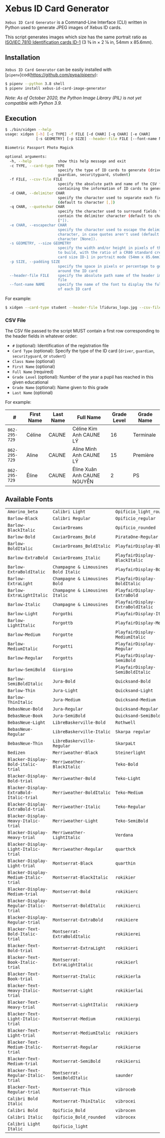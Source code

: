 # Xebus ID Card Generator

`Xebus ID Card Generator` is a Command-Line Interface (CLI) written in Python used to generate JPEG images of Xebus ID cards.

This script generates images which size has the same portrait ratio as [ISO/IEC 7810 Identification cards ID-1](https://en.wikipedia.org/wiki/ISO/IEC_7810#ID-1) (3 3⁄8 in × 2 1⁄8 in, 54mm x 85.6mm).

## Installation

`Xebus ID Card Generator` can be easily installed with [`pipenv`]cod(https://github.com/pypa/pipenv):

```bash
$ pipenv --python 3.8 shell
$ pipenv install xebus-id-card-image-generator
```

_Note: As of October 2020, the Python Image Library (PIL) is not yet compatible with Python 3.9._

## Execution

```bash
$ ./bin/xidgen --help
usage: xidgen [-h] [-c TYPE] -f FILE [-d CHAR] [-q CHAR] [-e CHAR]
              [-s GEOMETRY] [-p SIZE] --header-file FILE [--font-name NAME]

Biometric Passport Photo Magick

optional arguments:
  -h, --help            show this help message and exit
  -c TYPE, --card-type TYPE
                        specify the type of ID cards to generate (driver,
                        guardian, securityguard, student)
  -f FILE, --csv-file FILE
                        specify the absolute path and name of the CSV file
                        containing the information of ID cards to generate
  -d CHAR, --delimiter CHAR
                        specify the character used to separate each field
                        (default to character [,])
  -q CHAR, --quotechar CHAR
                        specify the character used to surround fields that
                        contain the delimiter character (default to character
                        ["]).
  -e CHAR, --escapechar CHAR
                        specify the character used to escape the delimiter
                        character, in case quotes aren't used (default to
                        character [None]).
  -s GEOMETRY, --size GEOMETRY
                        specify the width and/or height in pixels of the image
                        to build, with the ratio of a CR80 standard credit
                        card size ID-1 in portrait mode (54mm x 85.6mm)
  -p SIZE, --padding SIZE
                        specify the space in pixels or percentage to generate
                        around the ID card
  --header-file FILE    specify the absolute path name of the header image
                        file
  --font-name NAME      specify the name of the font to display the full name
                        of each ID card
```

For example:

```bash
$ xidgen --card-type student --header-file lfiduras_logo.jpg --csv-file lfiduras-students.csv
```

### CSV File

The CSV file passed to the script MUST contain a first row corresponding to the header fields in whatever order:

- `#` (optional): Identification of the registration file
- `Card Type` (optional): Specify the type of the ID card (`driver`, `guardian`, `securityguard`, or `student`)
- `Class Name` (optional)
- `First Name` (optional)
- `Full Name` (required)
- `Grade Level` (optional): Number of the year a pupil has reached in this given educational
- `Grade Name` (optional): Name given to this grade
- `Last Name` (optional)

For example:

| #             | First Name | Last Name | Full Name                   | Grade Level | Grade Name |
| ------------- | ---------- | --------- | --------------------------- | ----------- | ---------- |
| `862-295-729` | Céline     | CAUNE     | Céline Kim Anh CAUNE LÝ     | 16          | Terminale  |
| `862-295-729` | Aline      | CAUNE     | Aline Minh Anh CAUNE LÝ     | 15          | Première   |
| `862-295-729` | Éline      | CAUNE     | Éline Xuân Anh CAUNE NGUYỄN | 2           | PS         |

## Available Fonts

|                                          |                                      |                                   |
| ---------------------------------------- | ------------------------------------ | --------------------------------- |
| `Amorino_beta`                           | `Calibri Light`                      | `Opificio_light_rounded`          |
| `Barlow-Black`                           | `Calibri Regular`                    | `Opificio_regular`                |
| `Barlow-BlackItalic`                     | `CaviarDreams`                       | `Opificio_rounded`                |
| `Barlow-Bold`                            | `CaviarDreams_Bold`                  | `PirataOne-Regular`               |
| `Barlow-BoldItalic`                      | `CaviarDreams_BoldItalic`            | `PlayfairDisplay-Black`           |
| `Barlow-ExtraBold`                       | `CaviarDreams_Italic`                | `PlayfairDisplay-BlackItalic`     |
| `Barlow-ExtraBoldItalic`                 | `Champagne & Limousines Bold Italic` | `PlayfairDisplay-Bold`            |
| `Barlow-ExtraLight`                      | `Champagne & Limousines Bold`        | `PlayfairDisplay-BoldItalic`      |
| `Barlow-ExtraLightItalic`                | `Champagne & Limousines Italic`      | `PlayfairDisplay-ExtraBold`       |
| `Barlow-Italic`                          | `Champagne & Limousines`             | `PlayfairDisplay-ExtraBoldItalic` |
| `Barlow-Light`                           | `Forgotbi`                           | `PlayfairDisplay-Italic`          |
| `Barlow-LightItalic`                     | `Forgottb`                           | `PlayfairDisplay-Medium`          |
| `Barlow-Medium`                          | `Forgotte`                           | `PlayfairDisplay-MediumItalic`    |
| `Barlow-MediumItalic`                    | `Forgotti`                           | `PlayfairDisplay-Regular`         |
| `Barlow-Regular`                         | `Forgotts`                           | `PlayfairDisplay-SemiBold`        |
| `Barlow-SemiBold`                        | `Giorgino`                           | `PlayfairDisplay-SemiBoldItalic`  |
| `Barlow-SemiBoldItalic`                  | `Jura-Bold`                          | `Quicksand-Bold`                  |
| `Barlow-Thin`                            | `Jura-Light`                         | `Quicksand-Light`                 |
| `Barlow-ThinItalic`                      | `Jura-Medium`                        | `Quicksand-Medium`                |
| `BebasNeue-Bold`                         | `Jura-Regular`                       | `Quicksand-Regular`               |
| `BebasNeue-Book`                         | `Jura-SemiBold`                      | `Quicksand-SemiBold`              |
| `BebasNeue-Light`                        | `LibreBaskerville-Bold`              | `Rothwell`                        |
| `BebasNeue-Regular`                      | `LibreBaskerville-Italic`            | `Skarpa regular`                  |
| `BebasNeue-Thin`                         | `LibreBaskerville-Regular`           | `SkarpaLt`                        |
| `Bedizen`                                | `Merriweather-Black`                 | `Steinerlight`                    |
| `Blacker-Display-Bold-italic-trial`      | `Merriweather-BlackItalic`           | `Teko-Bold`                       |
| `Blacker-Display-Bold-trial`             | `Merriweather-Bold`                  | `Teko-Light`                      |
| `Blacker-Display-ExtraBold-Italic-trial` | `Merriweather-BoldItalic`            | `Teko-Medium`                     |
| `Blacker-Display-ExtraBold-trial`        | `Merriweather-Italic`                | `Teko-Regular`                    |
| `Blacker-Display-Heavy-Italic-trial`     | `Merriweather-Light`                 | `Teko-SemiBold`                   |
| `Blacker-Display-Heavy-trial`            | `Merriweather-LightItalic`           | `Verdana`                         |
| `Blacker-Display-Light-Italic-trial`     | `Merriweather-Regular`               | `quarthck`                        |
| `Blacker-Display-Light-trial`            | `Montserrat-Black`                   | `quarthin`                        |
| `Blacker-Display-Medium-Italic-trial`    | `Montserrat-BlackItalic`             | `rokikier`                        |
| `Blacker-Display-Medium-trial`           | `Montserrat-Bold`                    | `rokikierc`                       |
| `Blacker-Display-Regular-Italic-trial`   | `Montserrat-BoldItalic`              | `rokikierci`                      |
| `Blacker-Display-Regular-trial`          | `Montserrat-ExtraBold`               | `rokikiere`                       |
| `Blacker-Text-Bold-Italic-trial`         | `Montserrat-ExtraBoldItalic`         | `rokikierei`                      |
| `Blacker-Text-Bold-trial`                | `Montserrat-ExtraLight`              | `rokikieri`                       |
| `Blacker-Text-Book-Italic-trial`         | `Montserrat-ExtraLightItalic`        | `rokikierl`                       |
| `Blacker-Text-Book-trial`                | `Montserrat-Italic`                  | `rokikierla`                      |
| `Blacker-Text-Heavy-Italic-trial`        | `Montserrat-Light`                   | `rokikierlai`                     |
| `Blacker-Text-Heavy-trial`               | `Montserrat-LightItalic`             | `rokikierp`                       |
| `Blacker-Text-Light-Italic-trial`        | `Montserrat-Medium`                  | `rokikierpi`                      |
| `Blacker-Text-Light-trial`               | `Montserrat-MediumItalic`            | `rokikiers`                       |
| `Blacker-Text-Medium-Italic-trial`       | `Montserrat-Regular`                 | `rokikierse`                      |
| `Blacker-Text-Medium-trial`              | `Montserrat-SemiBold`                | `rokikiersi`                      |
| `Blacker-Text-Regular-Italic-trial`      | `Montserrat-SemiBoldItalic`          | `saunder`                         |
| `Blacker-Text-Regular-trial`             | `Montserrat-Thin`                    | `vibroceb`                        |
| `Calibri Bold Italic`                    | `Montserrat-ThinItalic`              | `vibrocei`                        |
| `Calibri Bold`                           | `Opificio_Bold`                      | `vibrocen`                        |
| `Calibri Italic`                         | `Opificio_Bold_rounded`              | `vibrocex`                        |
| `Calibri Light Italic`                   | `Opificio_light`                     |                                   |
